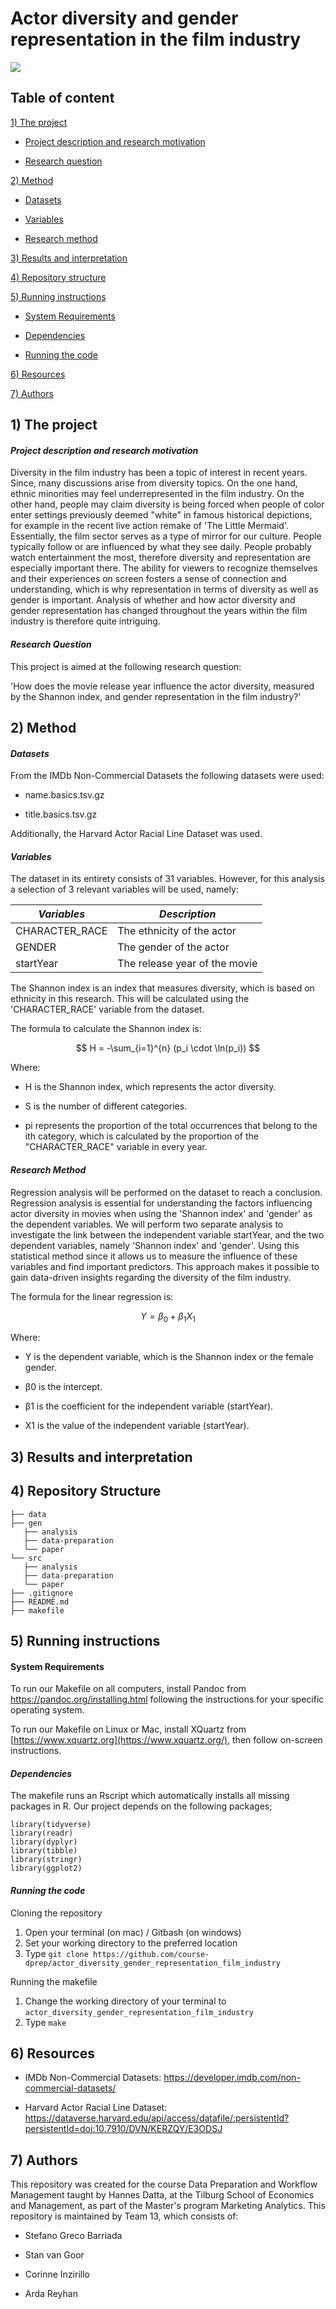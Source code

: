 # Actor diversity and gender representation in the film industry

![](https://upload.wikimedia.org/wikipedia/commons/6/69/IMDB_Logo_2016.svg)

## Table of content

[1) The project](https://github.com/course-dprep/actor_diversity_gender_representation_film_industry#1-the-project)

-   [Project description and research motivation](https://github.com/course-dprep/course-dprep/actor_diversity_gender_representation_film_industry#project-description-and-research-motivation)

-   [Research question](https://github.com/course-dprep/course-dprep/actor_diversity_gender_representation_film_industry#research-question)

[2) Method](https://github.com/course-dprep/course-dprep/actor_diversity_gender_representation_film_industry#2-method)

-   [Datasets](https://github.com/course-dprep/course-dprep/actor_diversity_gender_representation_film_industry#datasets)

-   [Variables](https://github.com/course-dprep/course-dprep/actor_diversity_gender_representation_film_industry#variables)

-   [Research method](https://github.com/course-dprep/course-dprep/actor_diversity_gender_representation_film_industry#research-method)

[3) Results and interpretation](https://github.com/course-dprep/course-dprep/actor_diversity_gender_representation_film_industry#3-results-and-interpretation)

[4) Repository structure](https://github.com/course-dprep/course-dprep/actor_diversity_gender_representation_film_industry#4-repository-structure)

[5) Running instructions](https://github.com/course-dprep/course-dprep/actor_diversity_gender_representation_film_industry#5-running-instructions)

-   [System Requirements](https://github.com/course-dprep/acourse-dprep/actor_diversity_gender_representation_film_industry#system-requirements)

-   [Dependencies](https://github.com/course-dprep/course-dprep/actor_diversity_gender_representation_film_industry#dependencies)

-   [Running the code](https://github.com/course-dprep/course-dprep/actor_diversity_gender_representation_film_industry#running-the-code)

[6) Resources](https://github.com/course-dprep/course-dprep/actor_diversity_gender_representation_film_industry#6-resources)

[7) Authors](https://github.com/course-dprep/course-dprep/actor_diversity_gender_representation_film_industry#7-authors)

## 1) The project

#### *Project description and research motivation*

Diversity in the film industry has been a topic of interest in recent years. Since, many discussions arise from diversity topics. On the one hand, ethnic minorities may feel underrepresented in the film industry. On the other hand, people may claim diversity is being forced when people of color enter settings previously deemed "white" in famous historical depictions, for example in the recent live action remake of 'The Little Mermaid'. Essentially, the film sector serves as a type of mirror for our culture. People typically follow or are influenced by what they see daily. People probably watch entertainment the most, therefore diversity and representation are especially important there. The ability for viewers to recognize themselves and their experiences on screen fosters a sense of connection and understanding, which is why representation in terms of diversity as well as gender is important. Analysis of whether and how actor diversity and gender representation has changed throughout the years within the film industry is therefore quite intriguing.

#### *Research Question*

This project is aimed at the following research question:

'How does the movie release year influence the actor diversity, measured by the Shannon index, and gender representation in the film industry?'

## **2) Method**

#### *Datasets*

From the IMDb Non-Commercial Datasets the following datasets were used:

-   name.basics.tsv.gz

-   title.basics.tsv.gz

Additionally, the Harvard Actor Racial Line Dataset was used.

#### *Variables*

The dataset in its entirety consists of 31 variables. However, for this analysis a selection of 3 relevant variables will be used, namely:

| *Variables*    | *Description*                 |
|----------------|-------------------------------|
| CHARACTER_RACE | The ethnicity of the actor    |
| GENDER         | The gender of the actor       |
| startYear      | The release year of the movie |

The Shannon index is an index that measures diversity, which is based on ethnicity in this research. This will be calculated using the 'CHARACTER_RACE' variable from the dataset.

The formula to calculate the Shannon index is:

$$
H = -\sum_{i=1}^{n} (p_i \cdot \ln(p_i))
$$

Where:

-   H is the Shannon index, which represents the actor diversity.

-   S is the number of different categories.

-   pi represents the proportion of the total occurrences that belong to the ith category, which is calculated by the proportion of the "CHARACTER_RACE" variable in every year.

#### *Research Method*

Regression analysis will be performed on the dataset to reach a conclusion. Regression analysis is essential for understanding the factors influencing actor diversity in movies when using the 'Shannon index' and 'gender' as the dependent variables. We will perform two separate analysis to investigate the link between the independent variable startYear, and the two dependent variables, namely 'Shannon index' and 'gender'. Using this statistical method since it allows us to measure the influence of these variables and find important predictors. This approach makes it possible to gain data-driven insights regarding the diversity of the film industry.

The formula for the linear regression is:

$$ Y = \beta_0 + \beta_1X_1 $$

Where:

-   Y is the dependent variable, which is the Shannon index or the female gender.

-   β0 is the intercept.

-   β1 is the coefficient for the independent variable (startYear).

-   X1 is the value of the independent variable (startYear).

## **3) Results and interpretation**

## **4) Repository Structure**

```         
├── data
├── gen
   ├── analysis
   ├── data-preparation
   └── paper
└── src
   ├── analysis
   ├── data-preparation
   └── paper
├── .gitignore
├── README.md
├── makefile
```

## **5) Running instructions**

#### System Requirements

To run our Makefile on all computers, install Pandoc from <https://pandoc.org/installing.html> following the instructions for your specific operating system.

To run our Makefile on Linux or Mac, install XQuartz from [https://www.xquartz.org](https://www.xquartz.org/), then follow on-screen instructions.

#### *Dependencies*

The makefile runs an Rscript which automatically installs all missing packages in R. Our project depends on the following packages;

```         
library(tidyverse)
library(readr)
library(dyplyr)
library(tibble)
library(stringr)
library(ggplot2)
```

#### *Running the code*

Cloning the repository

1.  Open your terminal (on mac) / Gitbash (on windows)
2.  Set your working directory to the preferred location
3.  Type `git clone https://github.com/course-dprep/actor_diversity_gender_representation_film_industry`

Running the makefile

1.  Change the working directory of your terminal to `actor_diversity_gender_representation_film_industry`
2.  Type `make`

## **6) Resources**

-   IMDb Non-Commercial Datasets: <https://developer.imdb.com/non-commercial-datasets/>

-   Harvard Actor Racial Line Dataset: <https://dataverse.harvard.edu/api/access/datafile/:persistentId?persistentId=doi:10.7910/DVN/KERZQY/E3ODSJ>

## **7) Authors**

This repository was created for the course Data Preparation and Workflow Management taught by Hannes Datta, at the Tilburg School of Economics and Management, as part of the Master's program Marketing Analytics. This repository is maintained by Team 13, which consists of:

-   Stefano Greco Barriada

-   Stan van Goor

-   Corinne Inzirillo

-   Arda Reyhan
